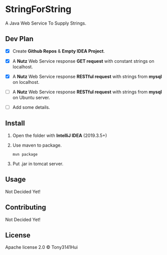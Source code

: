 # StringForString

A Java Web Service To Supply Strings.

## Dev Plan

+ [x] Create **Github Repos** & **Empty IDEA Project**.

+ [x] A **Nutz** Web Service response **GET request** with constant strings on localhost.

+ [x] A **Nutz** Web Service response **RESTful request** with strings from **mysql** on localhost.

+ [ ] A **Nutz** Web Service response **RESTful request** with strings from **mysql** on Ubuntu server.

+ [ ] Add some details.

## Install

1. Open the folder with **IntelliJ IDEA** (2019.3.5+)
2. Use maven to package.

    ```
    mvn package
    ```
3. Put .jar in tomcat server.

## Usage

Not Decided Yet!

## Contributing

Not Decided Yet!

## License

Apache license 2.0 © Tony3141Hui
